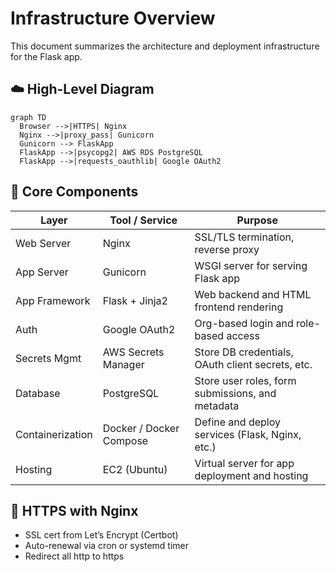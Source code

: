 # Infrastructure Overview

This document summarizes the architecture and deployment infrastructure for the Flask app.


## ☁️ High-Level Diagram

```mermaid
graph TD
  Browser -->|HTTPS| Nginx
  Nginx -->|proxy_pass| Gunicorn
  Gunicorn --> FlaskApp
  FlaskApp -->|psycopg2| AWS RDS PostgreSQL
  FlaskApp -->|requests_oauthlib| Google OAuth2
```

## 🧱 Core Components

Layer              | Tool / Service            | Purpose
------------------ | ------------------------- | -----------------------------------------------
Web Server         | Nginx                     | SSL/TLS termination, reverse proxy
App Server         | Gunicorn                  | WSGI server for serving Flask app
App Framework      | Flask + Jinja2            | Web backend and HTML frontend rendering
Auth               | Google OAuth2             | Org-based login and role-based access
Secrets Mgmt       | AWS Secrets Manager       | Store DB credentials, OAuth client secrets, etc.
Database           | PostgreSQL                | Store user roles, form submissions, and metadata
Containerization   | Docker / Docker Compose   | Define and deploy services (Flask, Nginx, etc.)
Hosting            | EC2 (Ubuntu)              | Virtual server for app deployment and hosting


## 🔐 HTTPS with Nginx
- SSL cert from Let’s Encrypt (Certbot)
- Auto-renewal via cron or systemd timer
- Redirect all http to https